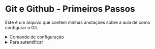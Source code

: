 # Git e Github - Primeiros Passos
Este é um arquivo que contem minhas anotações sobre a aula de como configurar o Git.
<details>
<summary>Comando de configuração</summary>
Ver um listagem de todos os comandos: 'git config'.
Salvar o nome do usuário: 'git config --global user.name "NomedoUsuario" ' e o email: 'git config --global user.email "seuemail@gmail.com" '.
Para confirmar se foi salvo 'git config user.name' ou 'git config user.email'
Retornar a branch padrão: 'git config init.defaultBranch' e para altera-la deve colocar o novo nome após o comando anterior e colocar o local(se é para salvar para todos os usuários ou somente no atual) que deve ser salvo: 'git config --global init.defaultBranch Nomedesejado'.
Listar todos os caminhos para tal origem: 'git config --global --list'.
</details>

<details>
<summary>Para autentificar</summary>
Token: Vá em configurações(Settings), depois em configurações do desenvolvedor(Developer Settings) em seguida gere novo token em Personal access tokens (classic) e configure de acordo com o desejado. Em seguida pode clonar o repositório e vai abrir uma aba do github e ir na opção token ou colocar o nome de usuário(user name) do github depois quando pedir a senha (password) colar o link gerado (token).
Para salvar a credencial: 'git config --global credential.helper store' (para ficar salvo de forma permanente) ou colocando cache no final para ficar salvo temporariamente. 
Confirmar 'git config --global credential.helper'.
Chave SSH(Ainda não fiz desta forma então não posso explicar sobre), mas acredito que ir em configurações, na aba SSH and GPG keys e conferir se há chave SSH ativa e se não acredito que seguindo
o artigo que o github direcina será possível que conseguirá verificar com os comando e se precisar 
adicionar uma nova chave tem mais um artigo que ajudará.
<details>

Criar e clonar repositórios
Clonar repositório do github: 'git clone URL(que se encontra no repósitório desejado em code, na aba local, na área de clone em HTTPS) <novo_nome_do_repositório>'.
Criar um repositório local, para iniciar o repositório Git no diretório escolhido: 'git init <nome-do-repositório>'.
Vincular um repósitório local com o remoto: 'git add origin (A URL do repositório)'.
Mostar status e commits do repositório: 'git status'.
Adicionar o arquivo a área de preparação: git add Nome-do-Arquivo.extenção e para adicionar todos utilize: 'git add'.
Inserir como um commit: 'git commit -m"Descreva a auteração"'.
Visualizar algumas informações como o commit, autor entre outras: 'git log' e histórico detalhado: 'git reflog'
Se houver algum arquivo que se deve ignorar se deve usar como extenção o .gitignore e para reconhecer aquivos vazios deve usar .gitkeep.
Remover vercionamento da pasta tem que deletar o diretório '.git com rm -rf'.
Desfazer alterações: 'git restore'.
Alterar a "descrição" do último commit: 'git commit --amend -m"Descreva alterada"' ou 'git commit --amend' (esse comando abre um editor para melho visualizar o commit).
Desfaz o último commit colocando ele novamente na área que é permitido modifição: 'git reset --soft HEAD'.
Desfaz todas os commits anteriores a hash informada: 'git reset HEAD'.
Desfaz todas as modificações que estão para o versionamento(aqueles que não foram feitos os commits): 'git reset --hard HEAD'.
Enviar do repositório local para o remoto: 'git push -m origin main'.
Atualizar repositório local com novos arquivos que estão no repositório remoto, este comando baixa as alterações e as mescla no repositório local: 'git pull';

Braches são como universos pararelos que ferom criados para  somente os códigos que realmente estão funcionando se tranformarem em princiapais.
Criar branches: 'git checkout -b <nome_branch>'.
Ir para uma branch: 'git checkout main', ex: que volta para a branch principal.
Listar os commits das branches: 'git branch -v'.
Meschar braches: 'git merge <nome_branch>'
Excluir: 'git branch -d <nome_branch>'
Baixar repositório sem mesclar: 'git fetch origin main'
Comparar branches: 'git diff main origin/main'
Clonar apenas uma branch: 'git clone URL --branch nome-da-branch --single-branch'

Arquiva suas alterações: 'git stash'.
A alteração arquivada será executada (mas não removida): 'git stash apply'.
Vai para a próxima alteração (e a remove da stash): 'git stash pop'.
Limpa a stash (pode especificar um índice para remover uma entrada específica): 'git stash drop'.